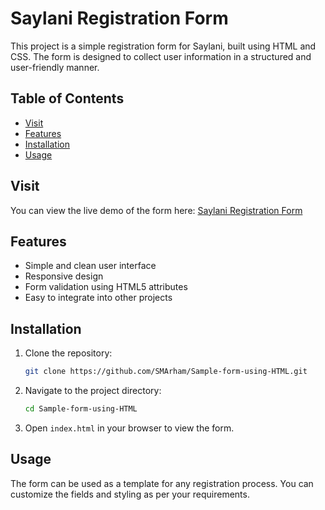 # Saylani Registration Form

This project is a simple registration form for Saylani, built using HTML and CSS. The form is designed to collect user information in a structured and user-friendly manner.

## Table of Contents

- [Visit](#visit)
- [Features](#features)
- [Installation](#installation)
- [Usage](#usage)

## Visit

You can view the live demo of the form here: [Saylani Registration Form](https://sample-form-using-html.vercel.app/)

## Features

- Simple and clean user interface
- Responsive design
- Form validation using HTML5 attributes
- Easy to integrate into other projects

## Installation

1. Clone the repository:

   ```bash
   git clone https://github.com/SMArham/Sample-form-using-HTML.git
   ```

2. Navigate to the project directory:

   ```bash
   cd Sample-form-using-HTML
   ```

3. Open `index.html` in your browser to view the form.

## Usage

The form can be used as a template for any registration process. You can customize the fields and styling as per your requirements.

